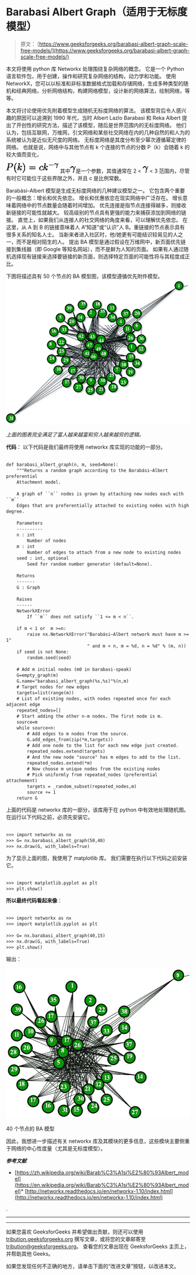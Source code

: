 # Barabasi Albert Graph（适用于无标度模型）

> 原文： [https://www.geeksforgeeks.org/barabasi-albert-graph-scale-free-models/](https://www.geeksforgeeks.org/barabasi-albert-graph-scale-free-models/)

本文将使用 python 库 Networkx 处理围绕复杂网络的概念。 它是一个 Python 语言软件包，用于创建，操作和研究复杂网络的结构，动力学和功能。 使用 NetworkX，您可以以标准和非标准数据格式加载和存储网络，生成多种类型的随机和经典网络，分析网络结构，构建网络模型，设计新的网络算法，绘制网络，等等。

本文将讨论使用优先附着模型生成随机无标度网络的算法。 该模型背后令人感兴趣的原因可以追溯到 1990 年代，当时 Albert Lazlo Barabasi 和 Reka Albert 提出了开创性的研究方法，描述了该模型，随后是世界范围内的无标度网络。 他们认为，包括互联网，万维网，引文网络和某些社交网络在内的几种自然的和人为的系统被认为是近似无尺度的网络。
无标度网络是其度分布至少幂次遵循幂定律的网络。 也就是说，网络中与其他节点有 k 个连接的节点的分数 P（k）会随着 k 的较大值而变化，

![P(k)=ck^{-\gamma }](img/3b014ae2a69255b039451a688cfc7c0f.png "Rendered by QuickLaTeX.com")
其中![\gamma](img/200c584eb44b8b9de7e8ec7c11208361.png "Rendered by QuickLaTeX.com")是一个参数，其值通常在 2 < ![\gamma](img/200c584eb44b8b9de7e8ec7c11208361.png "Rendered by QuickLaTeX.com") < 3 范围内，尽管有时它可能位于这些界限之外，并且 c 是比例常数。

Barabási–Albert 模型是生成无标度网络的几种建议模型之一。 它包含两个重要的一般概念：增长和优先依恋。 增长和优惠依恋在现实网络中广泛存在。 增长意味着网络中的节点数量会随着时间增加。
优先连接是指节点连接得越多，则接收新链接的可能性就越大。 较高级别的节点具有更强的能力来捕获添加到网络的链接。 直觉上，如果我们从连接人的社交网络的角度来看，可以理解优先依恋。 在这里，从 A 到 B 的链接意味着人 A“知道”或“认识”人 B。重链接的节点表示具有很多关系的知名人士。 当新来者进入社区时，他/她更有可能结识较易见的人之一，而不是相对陌生的人。 提出 BA 模型是通过假设在万维网中，新页面优先链接到集线器（即 Google 等知名网站），而不是鲜为人知的页面。 如果有人通过随机选择现有链接来选择要链接的新页面，则选择特定页面的可能性将与其程度成正比。

下图将描述具有 50 个节点的 BA 模型图，该模型遵循优先附件模型。 ![](img/947e094cfed899be52e8c97961ca1873.png)

*上面的图表完全满足了富人越来越富和穷人越来越穷的逻辑。*

**代码**：
以下代码是我们最终将使用 networkx 库实现的功能的一部分。

```

def barabasi_albert_graph(n, m, seed=None): 
    """Returns a random graph according to the Barabási–Albert preferential 
    Attachment model. 

    A graph of ``n`` nodes is grown by attaching new nodes each with ``m`` 
    Edges that are preferentially attached to existing nodes with high degree. 

    Parameters 
    ----------
    n : int
        Number of nodes 
    m : int
        Number of edges to attach from a new node to existing nodes 
    seed : int, optional 
        Seed for random number generator (default=None). 

    Returns 
    -------
    G : Graph 

    Raises 
    ------
    NetworkXError 
        If ``m`` does not satisfy ``1 <= m < n``. 

    if m < 1 or  m >=n: 
        raise nx.NetworkXError("Barabási–Albert network must have m >= 1"
                               " and m < n, m = %d, n = %d" % (m, n)) 
    if seed is not None: 
        random.seed(seed) 

    # Add m initial nodes (m0 in barabasi-speak) 
    G=empty_graph(m) 
    G.name="barabasi_albert_graph(%s,%s)"%(n,m) 
    # Target nodes for new edges 
    targets=list(range(m)) 
    # List of existing nodes, with nodes repeated once for each adjacent edge 
    repeated_nodes=[] 
    # Start adding the other n-m nodes. The first node is m. 
    source=m 
    while source<n: 
        # Add edges to m nodes from the source. 
        G.add_edges_from(zip(*m,targets)) 
        # Add one node to the list for each new edge just created. 
        repeated_nodes.extend(targets) 
        # And the new node "source" has m edges to add to the list. 
        repeated_nodes.extend(*m) 
        # Now choose m unique nodes from the existing nodes 
        # Pick uniformly from repeated_nodes (preferential attachement) 
        targets = _random_subset(repeated_nodes,m) 
        source += 1
    return G 

```

上面的代码是 networkx 库的一部分，该库用于在 python 中有效地处理随机图。 在运行以下代码之前，必须先安装它。

```

>>> import networkx as nx 
>>> G= nx.barabasi_albert_graph(50,40) 
>>> nx.draw(G, with_labels=True) 

```

为了显示上面的图，我使用了 matplotlib 库。 我们需要在执行以下代码之前安装它。

```

>>> import matplotlib.pyplot as plt 
>>> plt.show() 

```

**所以最终代码看起来像**：

```

>>> import networkx as nx 
>>> import matplotlib.pyplot as plt 

>>> G= nx.barabasi_albert_graph(40,15) 
>>> nx.draw(G, with_labels=True) 
>>> plt.show() 

```

输出：

![](img/c0d6f481fdf2d6170ad6c211962c4683.png)

40 个节点的 BA 模型

因此，我想进一步描述有关 networkx 库及其模块的更多信息，这些模块主要侧重于网络的中心性度量（尤其是无标度模型）。

***参考文献***

*   [https://zh.wikipedia.org/wiki/Barab%C3%A1si%E2%80%93Albert_model](https://en.wikipedia.org/wiki/Barab%C3%A1si%E2%80%93Albert_model)*   [http://networkx.readthedocs.io/en/networkx-1.10/index.html](http://networkx.readthedocs.io/en/networkx-1.10/index.html)

.



* * *

* * *

如果您喜欢 GeeksforGeeks 并希望做出贡献，则还可以使用 [tribution.geeksforgeeks.org](https://contribute.geeksforgeeks.org/) 撰写文章，或将您的文章邮寄至 tribution@geeksforgeeks.org。 查看您的文章出现在 GeeksforGeeks 主页上，并帮助其他 Geeks。

如果您发现任何不正确的地方，请单击下面的“改进文章”按钮，以改进本文。